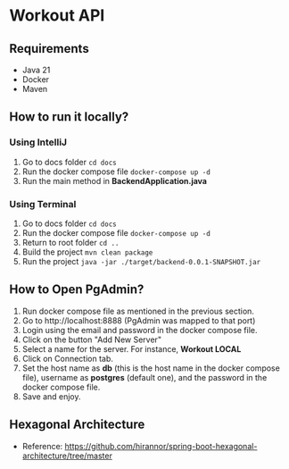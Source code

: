 # Workout API

## Requirements
- Java 21
- Docker
- Maven

## How to run it locally?

### Using IntelliJ
1) Go to docs folder `cd docs`
2) Run the docker compose file `docker-compose up -d`
3) Run the main method in **BackendApplication.java**

### Using Terminal
1) Go to docs folder `cd docs`
2) Run the docker compose file `docker-compose up -d`
3) Return to root folder `cd ..`
4) Build the project `mvn clean package`
5) Run the project `java -jar ./target/backend-0.0.1-SNAPSHOT.jar`

## How to Open PgAdmin?
1) Run docker compose file as mentioned in the previous section.
2) Go to http://localhost:8888 (PgAdmin was mapped to that port)
3) Login using the email and password in the docker compose file.
4) Click on the button "Add New Server"
5) Select a name for the server. For instance, **Workout LOCAL**
6) Click on Connection tab.
7) Set the host name as **db** (this is the host name in the docker compose file), username as **postgres** (default one), and the password in the docker compose file.
8) Save and enjoy.

## Hexagonal Architecture
- Reference: https://github.com/hirannor/spring-boot-hexagonal-architecture/tree/master